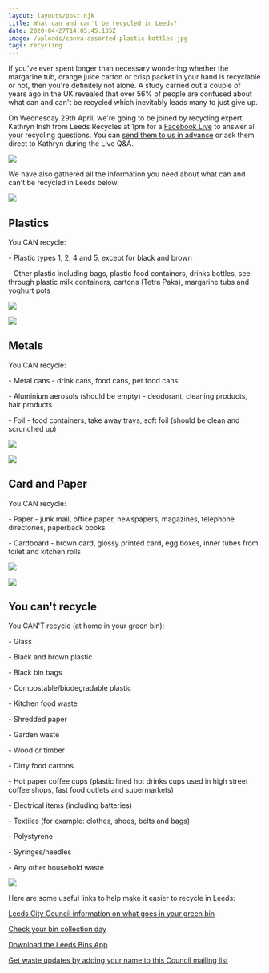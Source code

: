 ```yaml
---
layout: layouts/post.njk
title: What can and can't be recycled in Leeds?
date: 2020-04-27T14:05:45.135Z
image: /uploads/canva-assorted-plastic-bottles.jpg
tags: recycling
---
```

If you've ever spent longer than necessary wondering whether the margarine tub, orange juice carton or crisp packet in your hand is recyclable or not, then you're definitely not alone. A study carried out a couple of years ago in the UK revealed that over 56% of people are confused about what can and can't be recycled which inevitably leads many to just give up.

On Wednesday 29th April, we're going to be joined by recycling expert Kathryn Irish from Leeds Recycles at 1pm for a [Facebook Live](https://www.facebook.com/events/158759045540356/?acontext=%7B%22action_history%22%3A%22[%7B%5C%22surface%5C%22%3A%5C%22page%5C%22%2C%5C%22mechanism%5C%22%3A%5C%22page_upcoming_events_card%5C%22%2C%5C%22extra_data%5C%22%3A[]%7D]%22%2C%22has_source%22%3Atrue%7D) to answer all your recycling questions. You can [send them to us in advance](mailto:info@zerowasteleeds.org.uk) or ask them direct to Kathryn during the Live Q&A.

![](/uploads/4d.png)

We have also gathered all the information you need about what can and can't be recycled in Leeds below.

![](/uploads/1c.png)

## Plastics

You CAN recycle:

\- Plastic types 1, 2, 4 and 5, except for black and brown

\- Other plastic including bags, plastic food containers, drinks bottles, see-through plastic milk containers, cartons (Tetra Paks), margarine tubs and yoghurt pots

![](/uploads/2c.png)

![](/uploads/3c.png)

## Metals

You CAN recycle:

\- Metal cans - drink cans, food cans, pet food cans

\- Aluminium aerosols (should be empty) - deodorant, cleaning products, hair products

\- Foil - food containers, take away trays, soft foil (should be clean and scrunched up)

![](/uploads/4c.png)

![](/uploads/5c.png)

## Card and Paper

You CAN recycle:

\- Paper - junk mail, office paper, newspapers, magazines, telephone directories, paperback books

\- Cardboard - brown card, glossy printed card, egg boxes, inner tubes from toilet and kitchen rolls

![](/uploads/6c.png)

![](/uploads/7c.png)

## You can't recycle

You CAN'T recycle (at home in your green bin):

\- Glass

\- Black and brown plastic

\- Black bin bags

\- Compostable/biodegradable plastic

\- Kitchen food waste

\- Shredded paper

\- Garden waste

\- Wood or timber

\- Dirty food cartons

\- Hot paper coffee cups (plastic lined hot drinks cups used in high street coffee shops, fast food outlets and supermarkets)

\- Electrical items (including batteries)

\- Textiles (for example: clothes, shoes, belts and bags)

\- Polystyrene

\- Syringes/needles

\- Any other household waste

![](/uploads/8c.png)

Here are some useful links to help make it easier to recycle in Leeds:

[Leeds City Council information on what goes in your green bin](https://www.leeds.gov.uk/residents/bins-and-recycling/your-bins/green-recycling-bin)

[Check your bin collection day](https://www.leeds.gov.uk/residents/bins-and-recycling/check-your-bin-day?fbclid=IwAR34guQIeRlDRdfSlLqAoUV11XxRVK6RrYPBUFVAJYFirzE-iTSqKd9cf2A)

[Download the Leeds Bins App](https://imactivate.com/leedsbins/?utm_source=Twitter&utm_medium=social&utm_campaign=SocialSignIn)

[Get waste updates by adding your name to this Council mailing list](https://public.govdelivery.com/accounts/UKLEEDS/subscriber/new?topic_id=UKLEEDS_3&fbclid=IwAR0udGR0GOJ4qbA5vIw9UAyVz8_8TKjvWUOTOExf9SAR6l8n5vswzQUStN8)